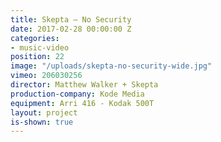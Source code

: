 ```yaml
---
title: Skepta — No Security
date: 2017-02-28 00:00:00 Z
categories:
- music-video
position: 22
image: "/uploads/skepta-no-security-wide.jpg"
vimeo: 206030256
director: Matthew Walker + Skepta
production-company: Kode Media
equipment: Arri 416 - Kodak 500T
layout: project
is-shown: true
---
```


